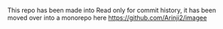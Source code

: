 This repo has been made into Read only for commit history, it has been moved over into a monorepo here
https://github.com/Arinji2/imagee
